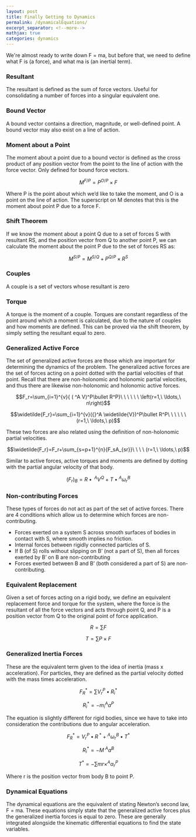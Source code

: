 ```yaml
---
layout: post
title: Finally Getting to Dynamics
permalink: /dynamicalEquations/
excerpt_separator: <!--more-->
mathjax: true
categories: dynamics
---
```


We're almost ready to write down F = ma, but before that, we need to define what F is (a force), and what ma is (an inertial term).

<!--more-->

### Resultant
The resultant is defined as the sum of force vectors. Useful for consolidating a number of forces into a singular equivalent one.

### Bound Vector
A bound vector contains a direction, magnitude, or well-defined point. A bound vector may also exist on a line of action.

### Moment about a Point
The moment about a point due to a bound vector is defined as the cross product of any position vector from the point to the line of action with the force vector. Only defined for bound force vectors. 

$$M^{F/P}=P^{O/P}\times F$$
 
Where P is the point about which we’d like to take the moment, and O is a point on the line of action. The superscript on M denotes that this is the moment about point P due to a force F.

### Shift Theorem
If we know the moment about a point Q due to a set of forces S with resultant RS, and the position vector from Q to another point P, we can calculate the moment about the point P due to the set of forces RS as:

$$M^{S/P}=M^{S/Q}+P^{Q/P}\times R^S$$

### Couples
A couple is a set of vectors whose resultant is zero

### Torque
A torque is the moment of a couple. Torques are constant regardless of the point around which a moment is calculated, due to the nature of couples and how moments are defined. This can be proved via the shift theorem, by simply setting the resultant equal to zero. 

### Generalized Active Force
The set of generalized active forces are those which are important for determining the dynamics of the problem. The generalized active forces are the set of forces acting on a point dotted with the partial velocities of that point. Recall that there are non-holonomic and holonomic partial velocities, and thus there are likewise non-holonomic and holonomic active forces.

$$F_r=\sum_{i=1}^{v}{ ( ^A V)^P\bullet R^P}\ \ \ \ \ \ \left(r=1,\ \ldots,\ n\right)$$

$$\widetilde{F_r}=\sum_{i=1}^{v}({}^A \widetilde{V})^P\bullet R^P\ \ \ \ \ \ (r=1,\ \ldots,\ p)$$

These two forces are also related using the definition of non-holonomic partial velocities.

$$\widetilde{F_r}=F_r+\sum_{s=p+1}^{n}{F_sA_{sr}}\ \ \ \ (r=1,\ \ldots,\ p)$$

Similar to active forces, active torques and moments are defined by dotting with the partial angular velocity of that body.

$$(F_r)_B=R\bullet{_\ ^A V}^Q+T\bullet{ ^A\omega}_r^B$$

### Non-contributing Forces

These types of forces do not act as part of the set of active forces. There are 4 conditions which allow us to determine which forces are non-contributing.

* Forces exerted on a system S across smooth surfaces of bodies in contact with S, where smooth implies no friction.
* Internal forces between rigidly connected particles of S.
* If B (of S) rolls without slipping on B’ (not a part of S), then all forces exerted by B’ on B are non-contributing
* Forces exerted between B and B’ (both considered a part of S) are non-contributing.

### Equivalent Replacement 
Given a set of forces acting on a rigid body, we define an equivalent replacement force and torque for the system, where the force is the resultant of all the force vectors and acts through point Q, and P is a position vector from Q to the original point of force application.  

$$R=\sum F$$

$$T=\sum{P\times F}$$

### Generalized Inertia Forces
These are the equivalent term given to the idea of inertia (mass x acceleration). For particles, they are defined as the partial velocity dotted with the mass times acceleration.

$$F_R^\ast=\sum{V_r^P\bullet R_i^\ast}$$

$$R_i^\ast=-m_i{ ^A a}^P$$

The equation is slightly different for rigid bodies, since we have to take into consideration the contributions due to angular acceleration.

$$F_R^\ast=V_r^P\bullet R_\ ^\ast+{^A\omega}_r^B\bullet T^\ast$$

$$R_i^\ast=-M_\ { ^A a}^B$$

$$T^\ast=-\sum{mr\times}{ ^A \alpha}_r^P$$

Where r is the position vector from body B to point P. 

### Dynamical Equations

The dynamical equations are the equivalent of stating Newton’s second law, F = ma. These equations simply state that the generalized active forces plus the generalized inertia forces is equal to zero. These are generally integrated alongside the kinematic differential equations to find the state variables. 


